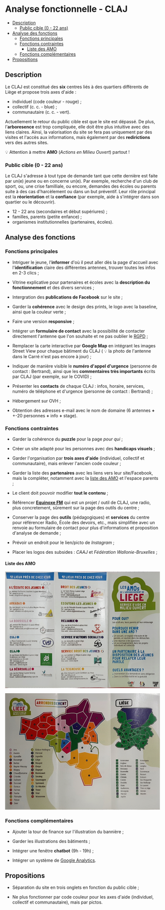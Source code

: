 <!-- omit in toc -->
# Analyse fonctionnelle - CLAJ

- [Description](#description)
  - [Public cible (0 - 22 ans)](#public-cible-0---22-ans)
- [Analyse des fonctions](#analyse-des-fonctions)
  - [Fonctions principales](#fonctions-principales)
  - [Fonctions contraintes](#fonctions-contraintes)
    - [Liste des AMO](#liste-des-amo)
  - [Fonctions complémentaires](#fonctions-complémentaires)
- [Propositions](#propositions)

## Description

Le CLAJ est constitué des **six** centres liés à des quartiers différents de Liège et propose trois axes d'aide :

- individuel (code couleur - rouge) ;
- collectif (c. c. - blue) ;
- communautaire (c. c. - vert).

Actuellement le retour du public cible est que le site est dépassé. De plus, l'**arboresence** est trop compliquée, elle doit être plus intuitive avec des liens claires. Ainsi, la valorisation du site se fera pas uniquement par des visites et l'accès aux informations, mais également par des **redirictions** vers des autres sites.

:bulb: Attention à mettre **AMO** (*Actions en Milieu Ouvert*) partout !

### Public cible (0 - 22 ans)

Le CLAJ s'adresse à tout type de demande tant que cette dernière est faite par un(e) jeune ou en concerne un(e). Par exemple, recherche d'un club de sport, ou, une crise familliale, ou encore, demandes des écoles ou parents suite à des cas d'harcèlement ou dans un but préventif. Leur rôle principal est la **réorientation** et la **confiance** (par exemple, aide à s'intégrer dans son quartier ou le découvrir).

- 12 - 22 ans (secondaires et début supériures) ;
- familles, parents (petite enfance) ;
- organismes institutionnelles (partenaires, écoles).

## Analyse des fonctions

### Fonctions principales

- Intriguer le jeune, l'**informer** d'où il peut aller dès la page d'accueil avec l'**identification** claire des différentes antennes, trouver toutes les infos en 2-3 clics ;

- Vitrine explicative pour partenaires et écoles avec la **description du fonctionnement** et des divers services ;

- Intergration des **publications de Facebook** sur le site ;

- Garder la **cohérence** avec le design des prints, le logo avec la baseline, ainsi que la couleur verte ;

- Faire une version **responsive** ;

- Intégrer un **formulaire de contact** avec la possibilité de contacter directement l'antenne que l'on souhaite et ne pas oublier le [RGPD](https://fr.wikipedia.org/wiki/R%C3%A8glement_g%C3%A9n%C3%A9ral_sur_la_protection_des_donn%C3%A9es) ;

- Remplacer la carte interactive par **Google Map** en intégrant les images Street View pour chaque bâtiment du CLAJ ( :bulb: la photo de l'antenne dans le Carré n'est pas encore à jour) ;

- Indiquer de manière visible le **numéro d'appel d'urgence** (personne de contact : Bertrand), ainsi que les **commentaires très importants** écrits par CLAJ (par exemple, sur le COVID) ;

- Présenter les **contacts** de chaque CLAJ : infos, horaire, services, numéro de téléphone et d'urgence (personne de contact : Bertrand) ;

- Hébergement sur OVH ;

- Obtention des adresses e-mail avec le nom de domaine (6 antennes **+** +-20 personnes **+** info **+** stage).

### Fonctions contraintes

- Garder la cohérence du **puzzle** pour la page *pour qui* ;

- Créer un site adapté pour les personnes avec des **handicaps visuels** ;

- Garder l'organisation par **trois axes d'aide** (individuel, collectif et communautaire), mais enlever l'ancien code couleur ;

- Garder la liste des **partenaires** avec les liens vers leur site/Facebook, mais la compléter, notamment avec la [liste des AMO](#liste-des-partenaires-amo) et l'espace parents ;

- Le client doit pouvoir modifier **tout le contenu** ;

- Référencer **[Equinoxe FM](http://www.equinoxefm.be/)** qui est un projet / outil de CLAJ, une radio, plus concretement, sûrement sur la page des outils du centre ;

- Conserver la page des **outils** (pédagogiques) et **services** du centre pour référencer Radio, École des devoirs, etc., mais simplifiée avec un renvoie au formulaire de contact pour plus d'informations et proposition d'analyse de demande ;

- Prévoir un endroit pour le lien/picto de *Instagram* ;

- Placer les logos des subsides : *CAAJ* et *Fédération Wallonie-Bruxelles* ;

#### Liste des AMO

![Liste des AMO](screens/liste_amo.jpg)

![Liste des AMO](screens/liste_amo_carte.jpg)

### Fonctions complémentaires

- Ajouter la tour de finance sur l'illustration du bannière ;

- Garder les illustrations des bâtiments ;

- Intégrer une fenêtre **chatbot** (9h - 19h) ;

- Intégrer un système de [Google Analytics](https://analytics.google.com/analytics/web/provision/#/provision).

## Propositions

- Séparation du site en trois onglets en fonction du public cible ;

- Ne plus fonctionner par code couleur pour les axes d'aide (individuel, collectif et communautaire), mais par pictos.
